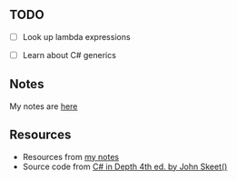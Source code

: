 ## TODO
- [ ] Look up lambda expressions 
- [ ] Learn about C# generics


## Notes

My notes are [here](https://gitlab.com/oscarneedscoffee/notes/blob/master/software/c-sharp/c-sharp.md)

## Resources

- Resources from [my notes](https://gitlab.com/oscarneedscoffee/notes/blob/master/software/c-sharp/c-sharp.md#resources)
- Source code from [C# in Depth 4th ed. by John Skeet()](../c-sharp-in-depth-4thEdition)

